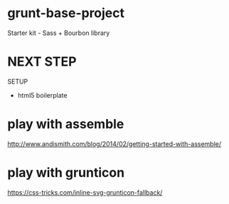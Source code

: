 # grunt-base-project
Starter kit - Sass + Bourbon library

# NEXT STEP

SETUP 
- html5 boilerplate

# play with assemble
http://www.andismith.com/blog/2014/02/getting-started-with-assemble/

# play with grunticon
https://css-tricks.com/inline-svg-grunticon-fallback/


